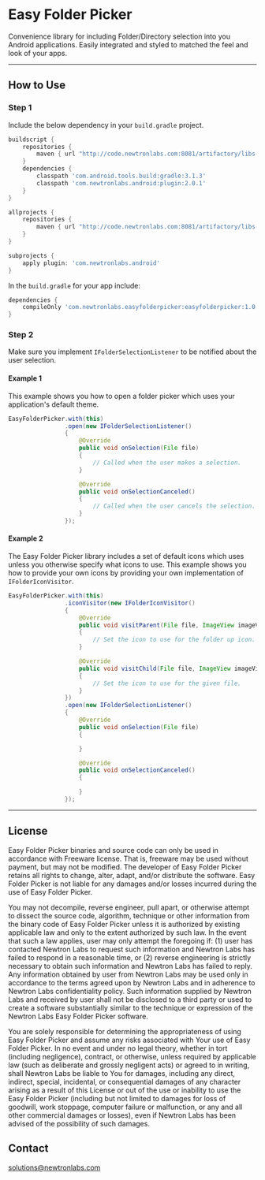 # Easy Folder Picker
Convenience library for including Folder/Directory selection into you Android applications. Easily integrated and styled to matched the feel and look of your apps.

---

## How to Use 

### Step 1

Include the below dependency in your `build.gradle` project.

```gradle
buildscript {
    repositories {
        maven { url "http://code.newtronlabs.com:8081/artifactory/libs-release-local" }
    }
    dependencies {
        classpath 'com.android.tools.build:gradle:3.1.3'
        classpath 'com.newtronlabs.android:plugin:2.0.1'
    }
}

allprojects {
    repositories {
        maven { url "http://code.newtronlabs.com:8081/artifactory/libs-release-local" }
    }
}

subprojects {
    apply plugin: 'com.newtronlabs.android'
}
```

In the `build.gradle` for your app include:

```gradle
dependencies {
    compileOnly 'com.newtronlabs.easyfolderpicker:easyfolderpicker:1.0.0'
}
```


### Step 2

Make sure you implement `IFolderSelectionListener` to be notified about the user selection.


#### Example 1
This example shows you how to open a folder picker which uses your application's default theme.

```java
EasyFolderPicker.with(this)
                .open(new IFolderSelectionListener()
                {
                    @Override
                    public void onSelection(File file)
                    {
                        // Called when the user makes a selection.
                    }

                    @Override
                    public void onSelectionCanceled()
                    {
                        // Called when the user cancels the selection.
                    }
                });
```

#### Example 2
The Easy Folder Picker library includes a set of default icons which uses unless you otherwise specify what icons to use. This example shows you how to provide your own icons by providing your own implementation of `IFolderIconVisitor`.

```java
EasyFolderPicker.with(this)
                .iconVisitor(new IFolderIconVisitor()
                {
                    @Override
                    public void visitParent(File file, ImageView imageView)
                    {
                        // Set the icon to use for the folder up icon.
                    }

                    @Override
                    public void visitChild(File file, ImageView imageView)
                    {
                        // Set the icon to use for the given file.
                    }
                })
                .open(new IFolderSelectionListener()
                {
                    @Override
                    public void onSelection(File file)
                    {

                    }

                    @Override
                    public void onSelectionCanceled()
                    {

                    }
                });
```

---

## License

Easy Folder Picker binaries and source code can only be used in accordance with Freeware license. That is, freeware may be used without payment, but may not be modified. The developer of Easy Folder Picker retains all rights to change, alter, adapt, and/or distribute the software. Easy Folder Picker is not liable for any damages and/or losses incurred during the use of Easy Folder Picker.

You may not decompile, reverse engineer, pull apart, or otherwise attempt to dissect the source code, algorithm, technique or other information from the binary code of Easy Folder Picker unless it is authorized by existing applicable law and only to the extent authorized by such law. In the event that such a law applies, user may only attempt the foregoing if: (1) user has contacted Newtron Labs to request such information and Newtron Labs has failed to respond in a reasonable time, or (2) reverse engineering is strictly necessary to obtain such information and Newtron Labs has failed to reply. Any information obtained by user from Newtron Labs may be used only in accordance to the terms agreed upon by Newtron Labs and in adherence to Newtron Labs confidentiality policy. Such information supplied by Newtron Labs and received by user shall not be disclosed to a third party or used to create a software substantially similar to the technique or expression of the Newtron Labs Easy Folder Picker software.

You are solely responsible for determining the appropriateness of using Easy Folder Picker and assume any risks associated with Your use of Easy Folder Picker. In no event and under no legal theory, whether in tort (including negligence), contract, or otherwise, unless required by applicable law (such as deliberate and grossly negligent acts) or agreed to in writing, shall Newtron Labs be liable to You for damages, including any direct, indirect, special, incidental, or consequential damages of any character arising as a result of this License or out of the use or inability to use the Easy Folder Picker (including but not limited to damages for loss of goodwill, work stoppage, computer failure or malfunction, or any and all other commercial damages or losses), even if Newtron Labs has been advised of the possibility of such damages. 

## Contact

solutions@newtronlabs.com

